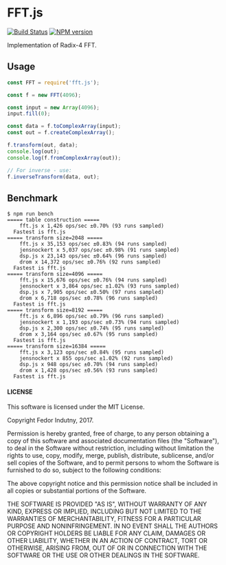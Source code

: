 # FFT.js
[![Build Status](https://secure.travis-ci.org/indutny/fft.js.svg)](http://travis-ci.org/indutny/fft.js)
[![NPM version](https://badge.fury.io/js/fft.js.svg)](https://badge.fury.io/js/fft.js)

Implementation of Radix-4 FFT.

## Usage

```js
const FFT = require('fft.js');

const f = new FFT(4096);

const input = new Array(4096);
input.fill(0);

const data = f.toComplexArray(input);
const out = f.createComplexArray();

f.transform(out, data);
console.log(out);
console.log(f.fromComplexArray(out));

// For inverse - use:
f.inverseTransform(data, out);
```

## Benchmark

```
$ npm run bench
===== table construction =====
    fft.js x 1,426 ops/sec ±0.70% (93 runs sampled)
  Fastest is fft.js
===== transform size=2048 =====
    fft.js x 35,153 ops/sec ±0.83% (94 runs sampled)
    jensnockert x 5,037 ops/sec ±0.98% (91 runs sampled)
    dsp.js x 23,143 ops/sec ±0.64% (96 runs sampled)
    drom x 14,372 ops/sec ±0.76% (92 runs sampled)
  Fastest is fft.js
===== transform size=4096 =====
    fft.js x 15,676 ops/sec ±0.76% (94 runs sampled)
    jensnockert x 3,864 ops/sec ±1.02% (93 runs sampled)
    dsp.js x 7,905 ops/sec ±0.50% (97 runs sampled)
    drom x 6,718 ops/sec ±0.78% (96 runs sampled)
  Fastest is fft.js
===== transform size=8192 =====
    fft.js x 6,896 ops/sec ±0.79% (96 runs sampled)
    jensnockert x 1,193 ops/sec ±0.73% (94 runs sampled)
    dsp.js x 2,300 ops/sec ±0.74% (95 runs sampled)
    drom x 3,164 ops/sec ±0.67% (95 runs sampled)
  Fastest is fft.js
===== transform size=16384 =====
    fft.js x 3,123 ops/sec ±0.84% (95 runs sampled)
    jensnockert x 855 ops/sec ±1.02% (92 runs sampled)
    dsp.js x 948 ops/sec ±0.70% (94 runs sampled)
    drom x 1,428 ops/sec ±0.56% (93 runs sampled)
  Fastest is fft.js
```

#### LICENSE

This software is licensed under the MIT License.

Copyright Fedor Indutny, 2017.

Permission is hereby granted, free of charge, to any person obtaining a
copy of this software and associated documentation files (the
"Software"), to deal in the Software without restriction, including
without limitation the rights to use, copy, modify, merge, publish,
distribute, sublicense, and/or sell copies of the Software, and to permit
persons to whom the Software is furnished to do so, subject to the
following conditions:

The above copyright notice and this permission notice shall be included
in all copies or substantial portions of the Software.

THE SOFTWARE IS PROVIDED "AS IS", WITHOUT WARRANTY OF ANY KIND, EXPRESS
OR IMPLIED, INCLUDING BUT NOT LIMITED TO THE WARRANTIES OF
MERCHANTABILITY, FITNESS FOR A PARTICULAR PURPOSE AND NONINFRINGEMENT. IN
NO EVENT SHALL THE AUTHORS OR COPYRIGHT HOLDERS BE LIABLE FOR ANY CLAIM,
DAMAGES OR OTHER LIABILITY, WHETHER IN AN ACTION OF CONTRACT, TORT OR
OTHERWISE, ARISING FROM, OUT OF OR IN CONNECTION WITH THE SOFTWARE OR THE
USE OR OTHER DEALINGS IN THE SOFTWARE.
